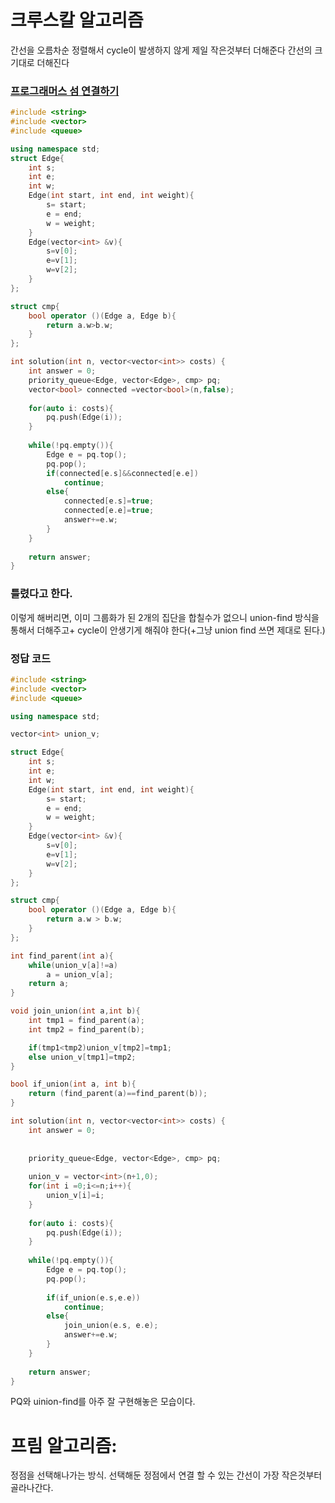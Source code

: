 # 크루스칼 알고리즘
간선을 오름차순 정렬해서 cycle이 발생하지 않게 제일 작은것부터 더해준다
간선의 크기대로 더해진다
### [프로그래머스 섬 연결하기](https://school.programmers.co.kr/learn/courses/30/lessons/42861)
```C++
#include <string>
#include <vector>
#include <queue>

using namespace std;
struct Edge{
    int s;
    int e;
    int w;
    Edge(int start, int end, int weight){
        s= start;
        e = end;
        w = weight;
    }
    Edge(vector<int> &v){
        s=v[0];
        e=v[1];
        w=v[2];
    }
};

struct cmp{
    bool operator ()(Edge a, Edge b){
        return a.w>b.w;
    }
};

int solution(int n, vector<vector<int>> costs) {
    int answer = 0;
    priority_queue<Edge, vector<Edge>, cmp> pq;
    vector<bool> connected =vector<bool>(n,false);
    
    for(auto i: costs){
        pq.push(Edge(i));
    }
    
    while(!pq.empty()){
        Edge e = pq.top();
        pq.pop();
        if(connected[e.s]&&connected[e.e])
            continue;
        else{
            connected[e.s]=true;
            connected[e.e]=true;
            answer+=e.w;
        }
    }    
    
    return answer;
}


```
### 틀렸다고 한다.
이렇게 해버리면, 이미 그룹화가 된 2개의 집단을 합칠수가 없으니 union-find 방식을 통해서 더해주고+  cycle이 안생기게 해줘야 한다(+그냥 union find 쓰면 제대로 된다.)
### 정답 코드
```C++
#include <string>
#include <vector>
#include <queue>

using namespace std;

vector<int> union_v;

struct Edge{
    int s;
    int e;
    int w;
    Edge(int start, int end, int weight){
        s= start;
        e = end;
        w = weight;
    }
    Edge(vector<int> &v){
        s=v[0];
        e=v[1];
        w=v[2];
    }
};

struct cmp{
    bool operator ()(Edge a, Edge b){
        return a.w > b.w;
    }
};

int find_parent(int a){
    while(union_v[a]!=a)
        a = union_v[a];
    return a;
}

void join_union(int a,int b){
    int tmp1 = find_parent(a);
    int tmp2 = find_parent(b);

    if(tmp1<tmp2)union_v[tmp2]=tmp1;
    else union_v[tmp1]=tmp2;
}

bool if_union(int a, int b){
    return (find_parent(a)==find_parent(b));
}

int solution(int n, vector<vector<int>> costs) {
    int answer = 0;
    
    
    priority_queue<Edge, vector<Edge>, cmp> pq;
    
    union_v = vector<int>(n+1,0);
    for(int i =0;i<=n;i++){
        union_v[i]=i;
    }
    
    for(auto i: costs){
        pq.push(Edge(i));
    }
    
    while(!pq.empty()){
        Edge e = pq.top();
        pq.pop();
        
        if(if_union(e.s,e.e))
            continue;
        else{
            join_union(e.s, e.e);
            answer+=e.w;
        }
    }    
    
    return answer;
}
```
PQ와 uinion-find를 아주 잘 구현해놓은 모습이다. 

# 프림 알고리즘:
정점을 선택해나가는 방식. 선택해둔 정점에서 연결 할 수 있는 간선이 가장 작은것부터 골라나간다.